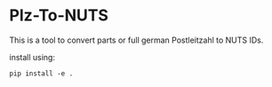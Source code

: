 # Plz-To-NUTS
This is a tool to convert parts or full german Postleitzahl to NUTS IDs.

install using:

```
pip install -e .
```